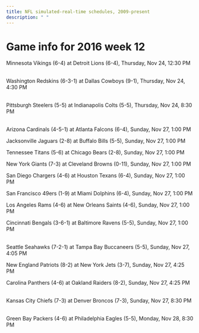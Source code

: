 ```yaml
---
title: NFL simulated-real-time schedules, 2009-present
description: " "
---
```


# Game info for 2016 week 12

Minnesota Vikings (6-4) at Detroit Lions (6-4), Thursday, Nov 24, 12:30 PM

<br/>Washington Redskins (6-3-1) at Dallas Cowboys (9-1), Thursday, Nov 24, 4:30 PM

<br/>Pittsburgh Steelers (5-5) at Indianapolis Colts (5-5), Thursday, Nov 24, 8:30 PM

<br/>Arizona Cardinals (4-5-1) at Atlanta Falcons (6-4), Sunday, Nov 27, 1:00 PM

Jacksonville Jaguars (2-8) at Buffalo Bills (5-5), Sunday, Nov 27, 1:00 PM

Tennessee Titans (5-6) at Chicago Bears (2-8), Sunday, Nov 27, 1:00 PM

New York Giants (7-3) at Cleveland Browns (0-11), Sunday, Nov 27, 1:00 PM

San Diego Chargers (4-6) at Houston Texans (6-4), Sunday, Nov 27, 1:00 PM

San Francisco 49ers (1-9) at Miami Dolphins (6-4), Sunday, Nov 27, 1:00 PM

Los Angeles Rams (4-6) at New Orleans Saints (4-6), Sunday, Nov 27, 1:00 PM

Cincinnati Bengals (3-6-1) at Baltimore Ravens (5-5), Sunday, Nov 27, 1:00 PM

<br/>Seattle Seahawks (7-2-1) at Tampa Bay Buccaneers (5-5), Sunday, Nov 27, 4:05 PM

New England Patriots (8-2) at New York Jets (3-7), Sunday, Nov 27, 4:25 PM

Carolina Panthers (4-6) at Oakland Raiders (8-2), Sunday, Nov 27, 4:25 PM

<br/>Kansas City Chiefs (7-3) at Denver Broncos (7-3), Sunday, Nov 27, 8:30 PM

<br/>Green Bay Packers (4-6) at Philadelphia Eagles (5-5), Monday, Nov 28, 8:30 PM

